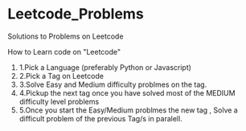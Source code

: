 # Leetcode_Problems
Solutions to Problems on Leetcode 

How to Learn code on "Leetcode"
<HTML>
<Body>
  <ol>
    <li>1.Pick a Language (preferably Python or Javascript)</li>
    <li>2.Pick a Tag on Leetcode</li>
    <li>3.Solve Easy and Medium difficulty problmes on the tag.</li>
    <li>4.Pickup the next tag once you have solved most of the MEDIUM difficulty level problems</li>
  <li>5.Once you start the Easy/Medium problmes the new tag , Solve a difficult problem of the previous Tag/s in paralell.</li>
  </ol>
